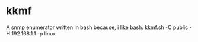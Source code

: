 kkmf
====

A snmp enumerator written in bash because, i like bash.
kkmf.sh -C public -H 192.168.1.1 -p linux
